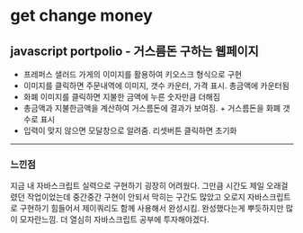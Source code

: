 # get change money
## javascript portpolio - 거스름돈 구하는 웹페이지
* 프레퍼스 샐러드 가게의 이미지를 활용하여 키오스크 형식으로 구현
* 이미지를 클릭하면 주문내역에 이미지, 갯수 카운터, 가격 표시. 총금액에 카운터됨
* 화폐 이미지를 클릭하면 지불한 금액에 누른 숫자만큼 더해짐
* 총금액과 지불한금액을 계산하여 거스름돈에 결과가 보여짐. + 거스름돈을 화폐 갯수로 표시
* 입력이 맞지 않으면 모달창으로 알려줌. 리셋버튼 클릭하면 초기화
***
### 느낀점
지금 내 자바스크립트 실력으로 구현하기 굉장히 어려웠다. 그만큼 시간도 제일 오래걸렸던 작업이었는데 
중간중간 구현이 안되서 막히는 구간도 많았고 오로지 자바스크립트로 구현하기 힘들어서 제이쿼리도 함께 사용해서 완성시킴.
완성했다는게 뿌듯하지만 많이 모자란느낌. 더 열심히 자바스크립트 공부에 투자해야겠다.
